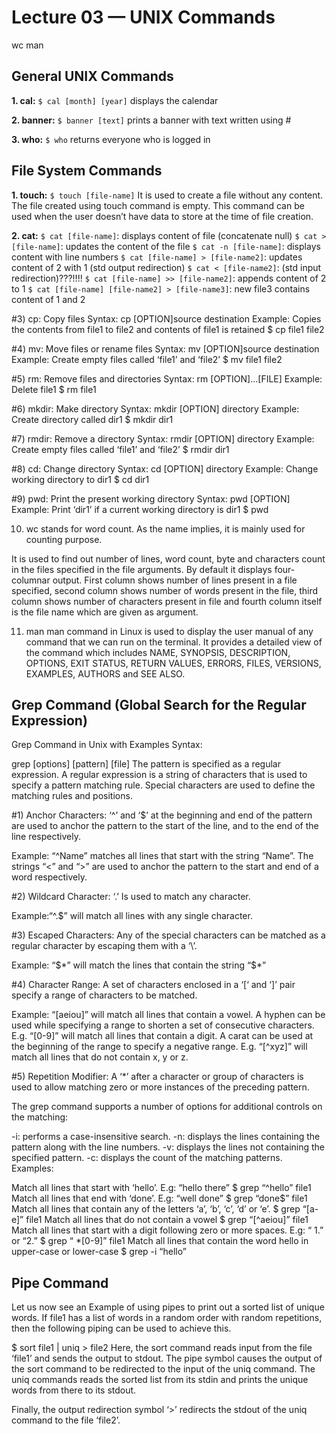 # Lecture 03 — UNIX Commands
wc
man
## General UNIX Commands 

**1. cal:** ```$ cal [month] [year]```
displays the calendar

**2. banner:** ```$ banner [text]```
prints a banner with text written using #

**3. who:** ```$ who```
returns everyone who is logged in


## File System Commands

**1. touch:** ```$ touch [file-name]```
It is used to create a file without any content. The file created using touch command is empty. This command can be used when the user doesn’t have data to store at the time of file creation.

**2. cat:** 
```$ cat [file-name]```: displays content of file (concatenate null)
```$ cat > [file-name]```: updates the content of the file
```$ cat -n [file-name]```: displays content with line numbers
```$ cat [file-name] > [file-name2]```: updates content of 2 with 1 (std output redirection)
```$ cat < [file-name2]```: (std input redirection)???!!!!
```$ cat [file-name] >> [file-name2]```: appends content of 2 to 1
```$ cat [file-name] [file-name2] > [file-name3]```: new file3 contains content of 1 and 2

#3) cp: 
Copy files
Syntax: cp [OPTION]source destination
Example: Copies the contents from file1 to file2 and contents of file1 is retained
$ cp file1 file2

#4) mv: Move files or rename files
Syntax: mv [OPTION]source destination
Example: Create empty files called ‘file1’ and ‘file2’
$ mv file1 file2

#5) rm: Remove files and directories
Syntax: rm [OPTION]…[FILE]
Example: Delete file1
$ rm file1

#6) mkdir: Make directory
Syntax: mkdir [OPTION] directory
Example: Create directory called dir1
$ mkdir dir1

#7) rmdir: Remove a directory
Syntax: rmdir [OPTION] directory
Example: Create empty files called ‘file1’ and ‘file2’
$ rmdir dir1

#8) cd: Change directory
Syntax: cd [OPTION] directory
Example: Change working directory to dir1
$ cd dir1

#9) pwd: Print the present working directory
Syntax: pwd [OPTION]
Example: Print ‘dir1’ if a current working directory is dir1
$ pwd

10) wc stands for word count. As the name implies, it is mainly used for counting purpose.

It is used to find out number of lines, word count, byte and characters count in the files specified in the file arguments.
By default it displays four-columnar output.
First column shows number of lines present in a file specified, second column shows number of words present in the file, third column shows number of characters present in file and fourth column itself is the file name which are given as argument.


11) man
man command in Linux is used to display the user manual of any command that we can run on the terminal. It provides a detailed view of the command which includes NAME, SYNOPSIS, DESCRIPTION, OPTIONS, EXIT STATUS, RETURN VALUES, ERRORS, FILES, VERSIONS, EXAMPLES, AUTHORS and SEE ALSO.


## Grep Command (Global Search for the Regular Expression)
Grep Command in Unix with Examples
Syntax:

grep [options] [pattern] [file]
The pattern is specified as a regular expression. A regular expression is a string of characters that is used to specify a pattern matching rule. Special characters are used to define the matching rules and positions.

#1) Anchor Characters: ‘^’ and ‘$’ at the beginning and end of the pattern are used to anchor the pattern to the start of the line, and to the end of the line respectively.

Example: “^Name” matches all lines that start with the string “Name”. The strings “\<” and “\>” are used to anchor the pattern to the start and end of a word respectively.

#2) Wildcard Character: ‘.’ Is used to match any character.

Example:“^.$” will match all lines with any single character.

#3) Escaped Characters: Any of the special characters can be matched as a regular character by escaping them with a ‘\’.

Example: “\$\*” will match the lines that contain the string “$*”

#4) Character Range: A set of characters enclosed in a ‘[‘ and ‘]’ pair specify a range of characters to be matched.

Example: “[aeiou]” will match all lines that contain a vowel. A hyphen can be used while specifying a range to shorten a set of consecutive characters. E.g. “[0-9]” will match all lines that contain a digit. A carat can be used at the beginning of the range to specify a negative range. E.g. “[^xyz]” will match all lines that do not contain x, y or z.

#5) Repetition Modifier: A ‘*’ after a character or group of characters is used to allow matching zero or more instances of the preceding pattern.

The grep command supports a number of options for additional controls on the matching:

-i: performs a case-insensitive search.
-n: displays the lines containing the pattern along with the line numbers.
-v: displays the lines not containing the specified pattern.
-c: displays the count of the matching patterns.
Examples:

Match all lines that start with ‘hello’. E.g: “hello there”
$ grep “^hello” file1
Match all lines that end with ‘done’. E.g: “well done”
$ grep “done$” file1
Match all lines that contain any of the letters ‘a’, ‘b’, ‘c’, ‘d’ or ‘e’.
$ grep “[a-e]” file1
Match all lines that do not contain a vowel
$ grep “[^aeiou]” file1
Match all lines that start with a digit following zero or more spaces. E.g: “ 1.” or “2.”
$ grep “ *[0-9]” file1
Match all lines that contain the word hello in upper-case or lower-case
$ grep -i “hello”


## Pipe Command
Let us now see an Example of using pipes to print out a sorted list of unique words. If file1 has a list of words in a random order with random repetitions, then the following piping can be used to achieve this.

$ sort file1 | uniq > file2
Here, the sort command reads input from the file ‘file1’ and sends the output to stdout. The pipe symbol causes the output of the sort command to be redirected to the input of the uniq command. The uniq commands reads the sorted list from its stdin and prints the unique words from there to its stdout.

Finally, the output redirection symbol ‘>’ redirects the stdout of the uniq command to the file ‘file2’.
